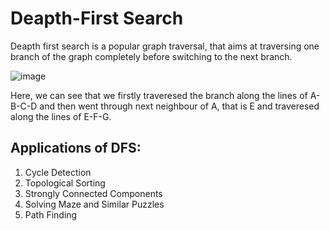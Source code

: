 # Deapth-First Search
Deapth first search is a popular graph traversal, that aims at traversing one branch of the graph completely before switching to the next branch.

![image](https://user-images.githubusercontent.com/62823486/174225715-ef20ac3c-7b11-425b-824b-72823e780c61.png)

Here, we can see that we firstly traveresed the branch along the lines of A-B-C-D and then went through next neighbour of A, that is E and traveresed along the lines of E-F-G.

## Applications of DFS:
1) Cycle Detection
2) Topological Sorting
3) Strongly Connected Components
4) Solving Maze and Similar Puzzles
5) Path Finding

